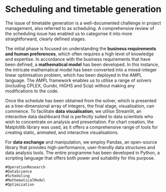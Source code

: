 # Scheduling and timetable generation

The issue of timetable generation is a well-documented challenge in project management, also referred to as scheduling. A comprehensive review of the scheduling issue has enabled us to categorise it into more straightforward, clearly defined stages.

The initial phase is focused on understanding the **business requirements and human preferences**, which often requires a high level of knowledge and expertise. In accordance with the business requirements that have been defined, a **mathematical model** has been developed. In this instance, the intricate mathematical model has been converted into a mixed-integer linear optimisation problem, which has been deployed in the AMPL language. The AMPL framework enables us to utilise a range of solvers (including CPLEX, Gurobi, HiGHS and Scip) without making any modifications to the code.

Once the schedule has been obtained from the solver, which is presented as a tree-dimensional array of integers, the final stage, visualisation, can commence. To facilitate **data visualisation**, we utilise Streamlit, an interactive data dashboard that is perfectly suited to data scientists who wish to concentrate on analysis and presentation. For chart creation, the Matplotlib library was used, as it offers a comprehensive range of tools for creating static, animated, and interactive visualisations.

For **data exchange** and manipulation, we employ Pandas, an open-source library that provides high-performance, user-friendly data structures and data analysis tools. The entire programme has been developed in Python, a scripting language that offers both power and suitability for this purpose.

```
#OperationResearch
#DataScience
#Scheduling 
#MathematicalModel 
#Optimization
```

